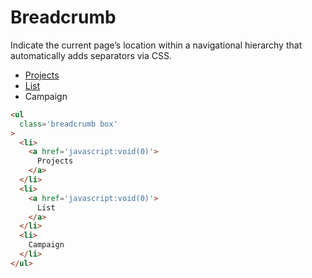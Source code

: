 # Breadcrumb

Indicate the current page’s location within a navigational hierarchy that automatically adds separators via CSS.

<ul
  class='breadcrumb box mb-3'
>
  <li>
    <a href='javascript:void(0)'>
      Projects
    </a>
  </li>
  <li>
    <a href='javascript:void(0)'>
      List
    </a>
  </li>
  <li>
    Campaign
  </li>
</ul>

```html
<ul
  class='breadcrumb box'
>
  <li>
    <a href='javascript:void(0)'>
      Projects
    </a>
  </li>
  <li>
    <a href='javascript:void(0)'>
      List
    </a>
  </li>
  <li>
    Campaign
  </li>
</ul>
```